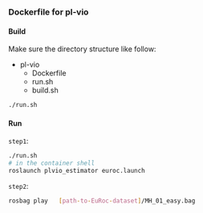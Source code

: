 ### Dockerfile for pl-vio

#### Build

Make sure the directory structure like follow:

+ pl-vio
  + Dockerfile
  + run.sh
  + build.sh

```bash
./run.sh
```

#### Run

`step1`: 

```bash
./run.sh
# in the container shell
roslaunch plvio_estimator euroc.launch
```

`step2`:

```bash
rosbag play   [path-to-EuRoc-dataset]/MH_01_easy.bag
```



